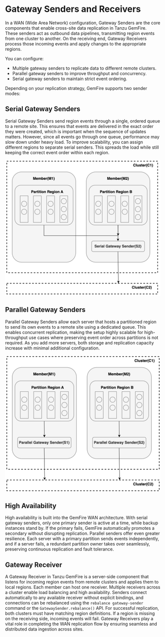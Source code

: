 # Gateway Senders and Receivers

In a WAN (Wide Area Network) configuration, Gateway Senders are the core components that enable cross-site data replication in Tanzu GemFire. These senders act as outbound data pipelines, transmitting region events from one cluster to another. On the receiving end, Gateway Receivers process those incoming events and apply changes to the appropriate regions.

You can configure:

* Multiple gateway senders to replicate data to different remote clusters.
* Parallel gateway senders to improve throughput and concurrency.
* Serial gateway senders to maintain strict event ordering.

Depending on your replication strategy, GemFire supports two sender modes:

## Serial Gateway Senders

Serial Gateway Senders send region events through a single, ordered queue to a remote site. This ensures that events are delivered in the exact order they were created, which is important when the sequence of updates matters. However, since all events go through one queue, performance may slow down under heavy load. To improve scalability, you can assign different regions to separate serial senders. This spreads the load while still keeping the correct event order within each region.

![SGR](images/image2.png)

## Parallel Gateway Senders

Parallel Gateway Senders allow each server that hosts a partitioned region to send its own events to a remote site using a dedicated queue. This enables concurrent replication, making the setup highly scalable for high-throughput use cases where preserving event order across partitions is not required. As you add more servers, both storage and replication capacity increase with minimal additional configuration.

![PGR](images/image3.png)

## High Availability

High availability is built into the GemFire WAN architecture. With serial gateway senders, only one primary sender is active at a time, while backup instances stand by. If the primary fails, GemFire automatically promotes a secondary without disrupting replication. Parallel senders offer even greater resilience. Each server with a primary partition sends events independently, and if a server fails, a redundant partition owner takes over seamlessly, preserving continuous replication and fault tolerance.

## Gateway Receiver

A Gateway Receiver in Tanzu GemFire is a server-side component that listens for incoming region events from remote clusters and applies them to local regions. Each member can host one receiver. Multiple receivers across a cluster enable load balancing and high availability. Senders connect automatically to any available receiver without explicit bindings, and connections can be rebalanced using the `rebalance gateway-sender` command or the `GatewaySender.rebalance()` API. For successful replication, both clusters must have matching region definitions. If a region is missing on the receiving side, incoming events will fail. Gateway Receivers play a vital role in completing the WAN replication flow by ensuring seamless  and distributed data ingestion across sites.

